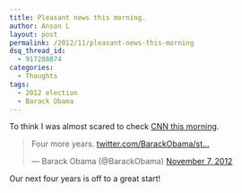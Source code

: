 ```yaml
---
title: Pleasant news this morning.
author: Anson L
layout: post
permalink: /2012/11/pleasant-news-this-morning
dsq_thread_id:
  - 917288874
categories:
  - Thoughts
tags:
  - 2012 election
  - Barack Obama
---
```

To think I was almost scared to check <a href="http://edition.cnn.com/election/2012/results/main" target="_blank">CNN this morning</a>.

<blockquote class="twitter-tweet tw-align-none">
  <p>
    Four more years. <a href="http://t.co/bAJE6Vom" title="http://twitter.com/BarackObama/status/266031293945503744/photo/1">twitter.com/BarackObama/st…</a>
  </p>
  
  <p>
    &mdash; Barack Obama (@BarackObama) <a href="https://twitter.com/BarackObama/status/266031293945503744" data-datetime="2012-11-07T04:16:18+00:00">November 7, 2012</a>
  </p>
</blockquote>



Our next four years is off to a great start!